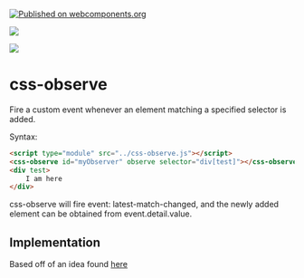 [![Published on webcomponents.org](https://img.shields.io/badge/webcomponents.org-published-blue.svg)](https://www.webcomponents.org/element/css-observe)

<a href="https://nodei.co/npm/css-observe/"><img src="https://nodei.co/npm/css-observe.png"></a>

<img src="http://img.badgesize.io/https://cdn.jsdelivr.net/npm/css-observe@0.0.5/dist/css-observe.iife.min.js?compression=gzip">

# css-observe
Fire a custom event whenever an element matching a specified selector is added.

Syntax:

```html
<script type="module" src="../css-observe.js"></script>
<css-observe id="myObserver" observe selector="div[test]"></css-observe>
<div test>
    I am here
</div>
```

css-observe will fire event: latest-match-changed, and the newly added element can be obtained from event.detail.value.

<!--
```
<custom-element-demo>
  <template>
    <script async type="module" src="https://unpkg.com/p-d.p-u@0.0.67/p-d-x.js?module"></script>
    <script type="module" src="https://unpkg.com/css-observe@0.0.1/css-observe.js?module"></script>
    <css-observe disabled id="myObserver" observe selector="div[test]"></css-observe>
    <p-d on="latest-match-changed" skip-init to="{innerText:detail.value.dataset.message}"></p-d>
    <div></div>
    <hr>
    <div test data-message="hello">
        I am here
    </div>
  </template>
</custom-element-demo>
```
-->

## Implementation 

Based off of an idea found [here](https://davidwalsh.name/detect-node-insertion)